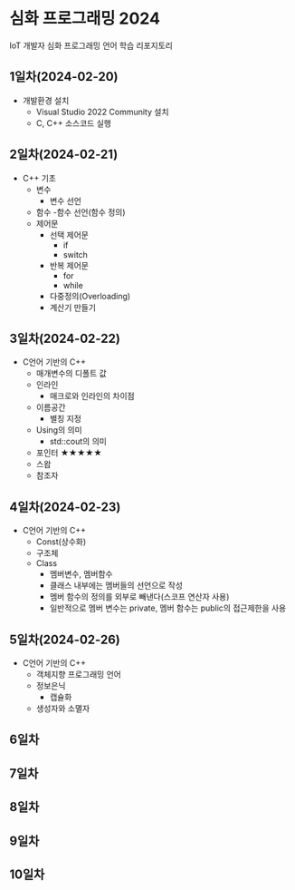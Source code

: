# 심화 프로그래밍 2024
IoT 개발자 심화 프로그래밍 언어 학습 리포지토리

## 1일차(2024-02-20)
- 개발환경 설치
	- Visual Studio 2022 Community 설치
	- C, C++ 소스코드 실행
	
## 2일차(2024-02-21)
- C++ 기초
	- 변수
		- 변수 선언
	- 함수
		-함수 선언(함수 정의)
	- 제어문
		- 선택 제어문
			- if
			- switch
		- 반복 제어문
			- for
			- while
		- 다중정의(Overloading)
		- 계산기 만들기

## 3일차(2024-02-22)
- C언어 기반의 C++
	- 매개변수의 디폴트 값
	- 인라인
		- 매크로와 인라인의 차이점
	- 이름공간
		- 별칭 지정
	- Using의 의미
		- std::cout의 의미
	- 포인터 ★★★★★
	- 스왑
	- 참조자

## 4일차(2024-02-23)
- C언어 기반의 C++
	- Const(상수화)
	- 구조체
	- Class
		- 멤버변수, 멤버함수
		- 클래스 내부에는 멤버들의 선언으로 작성
		- 멤버 함수의 정의를 외부로 빼낸다(스코프 연산자 사용)
		- 일반적으로 멤버 변수는 private, 멤버 함수는 public의 접근제한을 사용

## 5일차(2024-02-26)
- C언어 기반의 C++
	- 객체지향 프로그래밍 언어
	- 정보은닉
		- 캡슐화
	- 생성자와 소멸자

## 6일차

## 7일차

## 8일차

## 9일차

## 10일차